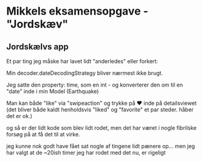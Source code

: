 #  Mikkels eksamensopgave - "Jordskæv"

## Jordskælvs app
Et par ting jeg måske har lavet lidt "anderledes" eller forkert:

Min decoder.dateDecodingStrategy bliver nærmest ikke brugt.

Jeg satte den property: time, som en int - og konverterer den om til en "date" inde i min Model (Earthquake)

Man kan både "like" via "swipeaction" og trykke på ❤️ inde på detailsviewet (det bliver både kaldt henholdsvis "liked" og "favorite" et par steder. håber det er ok.)


og så er der lidt kode som blev lidt rodet, men det har været i nogle fibrilske forsøg på at få det til at virke.

jeg kunne nok godt have fået sat nogle af tingene lidt pænere op... men jeg har valgt at de ~20ish timer jeg har rodet med det nu, er rigeligt